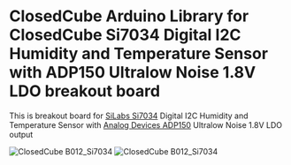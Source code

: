 ClosedCube Arduino Library for
ClosedCube Si7034 Digital I2C Humidity and Temperature Sensor with ADP150 Ultralow Noise 1.8V LDO breakout board
================================================================================================================

This is breakout board for [SiLabs Si7034](http://www.silabs.com/products/sensors/humidity) Digital I2C Humidity and Temperature Sensor with [Analog Devices ADP150](http://www.analog.com/en/products/power-management/linear-regulators/adp150.html) Ultralow Noise 1.8V LDO output


![ClosedCube B012_Si7034](http://images.closedcube.uk/B012_SI7034/ClosedCube_B012_SI7034_GitHub_Pic1.jpg) ![ClosedCube B012_Si7034](http://images.closedcube.uk/B012_SI7034/ClosedCube_B012_SI7034_GitHub_Pic2.jpg)
